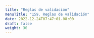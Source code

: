```yaml
---
title: "Reglas de validación"
menuTitle: "159. Reglas de validación"
date: 2022-12-24T07:47:01-08:00
draft: false
weight: 30
---
```

